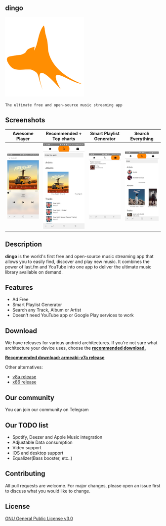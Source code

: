 ## dingo

![icon](https://github.com/AbelTesfaye/dingo/blob/master/docs/images/dingo_icon.png)

`The ultimate free and open-source music streaming app`



## Screenshots

Awesome Player | Recommended + Top charts | Smart Playlist Generator | Search Everything
:-------------------------:|:-------------------------:|:-------------------------:|:-------------------------:
![Awesome Player](https://github.com/AbelTesfaye/dingo/blob/master/docs/images/1.jpg)  |  ![Recommended + Top charts](https://github.com/AbelTesfaye/dingo/blob/master/docs/images/2.jpg)|  ![Smart Playlist Generator](https://github.com/AbelTesfaye/dingo/blob/master/docs/images/3.jpg)|  ![Search Everything](https://github.com/AbelTesfaye/dingo/blob/master/docs/images/4.jpg)

## Description
**dingo** is the world's first free and open-source music streaming app that allows you to easily find, discover and play new music. It combines the power of last.fm and YouTube into one app to deliver the ultimate music library available on demand.

## Features
- Ad Free
- Smart Playlist Generator
- Search any Track, Album or Artist
- Doesn't need YouTube app or Google Play services to work

## Download
We have releases for various android architectures. If you're not sure what architecture your device uses, choose the **[recommended download.]()**

**[Recommended download: armeabi-v7a release]()**

Other alternatives:
- [v8a release]()
- [x86 release]()


## Our community
You can join our community on Telegram


## Our TODO list
- Spotify, Deezer and Apple Music integration
- Adjustable Data consumption
- Video support
- IOS and desktop support
- Equalizer(Bass booster, etc..)


## Contributing
All pull requests are welcome. For major changes, please open an issue first to discuss what you would like to change.

## License
[GNU General Public License v3.0](https://www.gnu.org/licenses/gpl-3.0.en.html)
